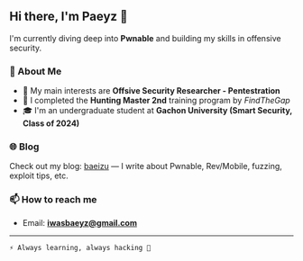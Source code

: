 ## Hi there, I'm Paeyz 👋

I'm currently diving deep into **Pwnable** and building my skills in offensive security.  


### 🔎 About Me
- 🎯 My main interests are **Offsive Security Researcher - Pentestration**   
- 🏅 I completed the **Hunting Master 2nd** training program by *FindTheGap*  
- 🎓 I'm an undergraduate student at **Gachon University (Smart Security, Class of 2024)**  


### 🌐 Blog
Check out my blog: [baeizu](https://baeizu.tistory.com/) — I write about Pwnable, Rev/Mobile, fuzzing, exploit tips, etc.


### 📫 How to reach me
- Email: **iwasbaeyz@gmail.com**

---

`⚡ Always learning, always hacking 🚀`
